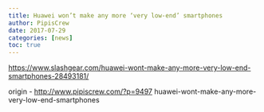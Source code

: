 ```yaml
---
title: Huawei won’t make any more ‘very low-end’ smartphones
author: PipisCrew
date: 2017-07-29
categories: [news]
toc: true
---
```


https://www.slashgear.com/huawei-wont-make-any-more-very-low-end-smartphones-28493181/

origin - http://www.pipiscrew.com/?p=9497 huawei-wont-make-any-more-very-low-end-smartphones